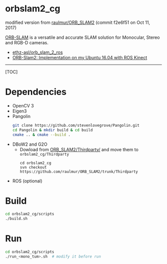# orbslam2_cg

modified version from [raulmur/ORB_SLAM2](https://github.com/raulmur/ORB_SLAM2) (commit f2e6f51  on Oct 11, 2017)  

[ORB-SLAM](http://webdiis.unizar.es/~raulmur/orbslam/) is a versatile and accurate SLAM solution for Monocular, Stereo and RGB-D cameras.

* [ethz-asl/orb_slam_2_ros](https://github.com/ethz-asl/orb_slam_2_ros)
* [ORB-Slam2: Implementation on my Ubuntu 16.04 with ROS Kinect](https://medium.com/@j.zijlmans/orb-slam-2052515bd84c)

-----

[TOC]

# Dependencies

* OpenCV 3
* Eigen3
* Pangolin
  ```bash
  git clone https://github.com/stevenlovegrove/Pangolin.git
  cd Pangolin & mkdir build & cd build
  cmake .. & cmake --build .
  ```
* DBoW2 and G2O
  - Dowload from [ORB_SLAM2/Thirdparty/](https://github.com/raulmur/ORB_SLAM2/tree/master/Thirdparty) and move them to `orbslam2_cg/Thirdparty`
    ```
    cd orbslam2_cg
    svn checkout https://github.com/raulmur/ORB_SLAM2/trunk/Thirdparty
    ```
* ROS (optional)

# Build

```bash
cd orbslam2_cg/scripts
./build.sh
```

# Run

```bash
cd orbslam2_cg/scripts
./run_<mono_tum>.sh  # modify it before run
```
